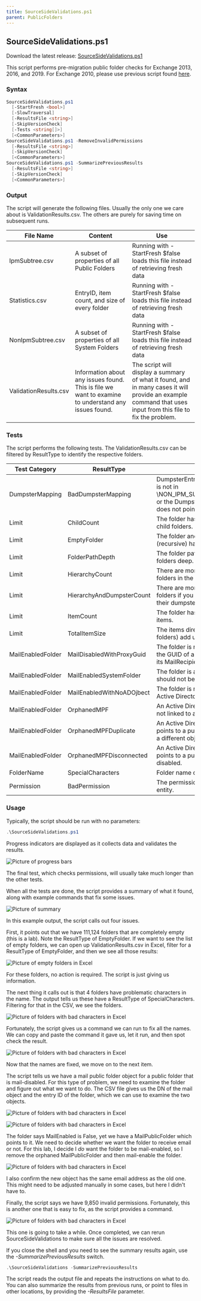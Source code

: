 ```yaml
---
title: SourceSideValidations.ps1
parent: PublicFolders
---
```


## SourceSideValidations.ps1

Download the latest release: [SourceSideValidations.ps1](https://github.com/microsoft/CSS-Exchange/releases/latest/download/SourceSideValidations.ps1)

This script performs pre-migration public folder checks for Exchange 2013, 2016, and 2019. For Exchange 2010, please use previous script found [here](https://www.microsoft.com/en-us/download/details.aspx?id=100414).

### Syntax

```powershell
SourceSideValidations.ps1
  [-StartFresh <bool>]
  [-SlowTraversal]
  [-ResultsFile <string>]
  [-SkipVersionCheck]
  [-Tests <string[]>]
  [<CommonParameters>]
SourceSideValidations.ps1 -RemoveInvalidPermissions
  [-ResultsFile <string>]
  [-SkipVersionCheck]
  [<CommonParameters>]
SourceSideValidations.ps1 -SummarizePreviousResults
  [-ResultsFile <string>]
  [-SkipVersionCheck]
  [<CommonParameters>]
```

### Output

The script will generate the following files. Usually the only one we care about is ValidationResults.csv. The others are purely for saving time on subsequent runs.

File Name|Content|Use
-|-|-
IpmSubtree.csv|A subset of properties of all Public Folders|Running with -StartFresh $false loads this file instead of retrieving fresh data
Statistics.csv|EntryID, item count, and size of every folder|Running with -StartFresh $false loads this file instead of retrieving fresh data
NonIpmSubtree.csv|A subset of properties of all System Folders|Running with -StartFresh $false loads this file instead of retrieving fresh data
ValidationResults.csv|Information about any issues found. This is file we want to examine to understand any issues found.|The script will display a summary of what it found, and in many cases it will provide an example command that uses input from this file to fix the problem.

### Tests

The script performs the following tests. The ValidationResults.csv can be filtered by ResultType to identify the respective folders.

Test Category|ResultType|Criteria
-|-|-
DumpsterMapping|BadDumpsterMapping|DumpsterEntryId is null, or the dumpster is not in \NON_IPM_SUBTREE\DUMPSTER_ROOT, or the DumpsterEntryId of the dumpster does not point back to the folder.
Limit|ChildCount|The folder has more than 10,000 direct child folders.
Limit|EmptyFolder|The folder and all its child folders (recursive) have no items.
Limit|FolderPathDepth|The folder path is greater than 299 folders deep.
Limit|HierarchyCount|There are more than 250,000 total folders in the hierarchy.
Limit|HierarchyAndDumpsterCount|There are more than 250,000 total folders if you count both the folders and their dumpsters.
Limit|ItemCount|The folder has more than 1,000,000 items.
Limit|TotalItemSize|The items directly in this folder (not child folders) add up to more than 25 GB.
MailEnabledFolder|MailDisabledWithProxyGuid|The folder is not mail-enabled, but it has the GUID of an Active Directory object in its MailRecipientGuid property.
MailEnabledFolder|MailEnabledSystemFolder|The folder is a system folder, which should not be mail-enabled.
MailEnabledFolder|MailEnabledWithNoADOjbect|The folder is mail-enabled, but it has no Active Directory object.
MailEnabledFolder|OrphanedMPF|An Active Directory object exists, but it is not linked to any folder.
MailEnabledFolder|OrphanedMPFDuplicate|An Active Directory object exists, but it points to a public folder which points to a different object.
MailEnabledFolder|OrphanedMPFDisconnected|An Active Directory object exists, but it points to a public folder that is mail-disabled.
FolderName|SpecialCharacters|Folder name contains @, /, or \\.
Permission|BadPermission|The permission does not refer to a valid entity.

### Usage

Typically, the script should be run with no parameters:

```powershell
.\SourceSideValidations.ps1
```

Progress indicators are displayed as it collects data and validates the results.

![Picture of progress bars](ssv1.png)

The final test, which checks permissions, will usually take much longer than the other tests.

When all the tests are done, the script provides a summary of what it found, along with example commands that fix some issues.

![Picture of summary](ssv2.png)

In this example output, the script calls out four issues.

First, it points out that we have 111,124 folders that are completely empty (this is a lab). Note the ResultType of EmptyFolder. If we want to see the list of empty folders, we can open up ValidationResults.csv in Excel, filter for a ResultType of EmptyFolder, and then we see all those results:

![Picture of empty folders in Excel](ssv3.png)

For these folders, no action is required. The script is just giving us information.

The next thing it calls out is that 4 folders have problematic characters in the name. The output tells us these have a ResultType of SpecialCharacters. Filtering for that in the CSV, we see the folders.

![Picture of folders with bad characters in Excel](ssv4.png)

Fortunately, the script gives us a command we can run to fix all the names. We can copy and paste the command it gave us, let it run, and then spot check the result.

![Picture of folders with bad characters in Excel](ssv5.png)

Now that the names are fixed, we move on to the next item.

The script tells us we have a mail public folder object for a public folder that is mail-disabled. For this type of problem, we need to examine the folder and figure out what we want to do. The CSV file gives us the DN of the mail object and the entry ID of the folder, which we can use to examine the two objects.

![Picture of folders with bad characters in Excel](ssv6.png)

![Picture of folders with bad characters in Excel](ssv7.png)

The folder says MailEnabled is False, yet we have a MailPublicFolder which points to it. We need to decide whether we want the folder to receive email or not. For this lab, I decide I _do_ want the folder to be mail-enabled, so I remove the orphaned MailPublicFolder and then mail-enable the folder.

![Picture of folders with bad characters in Excel](ssv8.png)

I also confirm the new object has the same email address as the old one. This might need to be adjusted manually in some cases, but here I didn't have to.

Finally, the script says we have 9,850 invalid permissions. Fortunately, this is another one that is easy to fix, as the script provides a command.

![Picture of folders with bad characters in Excel](ssv9.png)

This one is going to take a while. Once completed, we can rerun SourceSideValidations to make sure all the issues are resolved.

If you close the shell and you need to see the summary results again, use the *-SummarizePreviousResults* switch.

```powershell
.\SourceSideValidations -SummarizePreviousResults
```

The script reads the output file and repeats the instructions on what to do. You can also summarize the results from previous runs, or point to files in other locations, by providing the *-ResultsFile* parameter.
